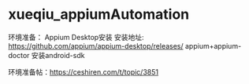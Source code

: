 # xueqiu_appiumAutomation
环境准备：
Appium Desktop安装 安装地址: https://github.com/appium/appium-desktop/releases/
appium+appium-doctor
安装android-sdk

环境准备帖：https://ceshiren.com/t/topic/3851
